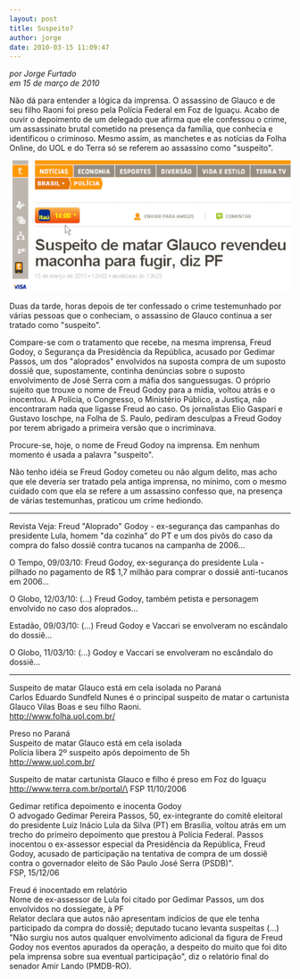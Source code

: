 ```yaml
---
layout: post
title: Suspeito?
author: jorge
date: 2010-03-15 11:09:47
---
```

*por Jorge Furtado*\
*em 15 de março de 2010*

Não dá para entender a lógica da imprensa. O assassino de Glauco e de seu filho Raoni foi preso pela Polícia Federal em Foz de Iguaçu. Acabo de ouvir o depoimento de um delegado que afirma que ele confessou o crime, um assassinato brutal cometido na presença da família, que conhecia e identificou o criminoso. Mesmo assim, as manchetes e as notícias da Folha Online, do UOL e do Terra só se referem ao assassino como "suspeito".

![](/uploads/suspeito.jpg)

Duas da tarde, horas depois de ter confessado o crime testemunhado por várias pessoas que o conheciam, o assassino de Glauco continua a ser tratado como "suspeito".

Compare-se com o tratamento que recebe, na mesma imprensa, Freud Godoy, o Segurança da Presidência da República, acusado por Gedimar Passos, um dos "aloprados" envolvidos na suposta compra de um suposto dossiê que, supostamente, continha denúncias sobre o suposto envolvimento de José Serra com a máfia dos sanguessugas. O próprio sujeito que trouxe o nome de Freud Godoy para a mídia, voltou atrás e o inocentou. A Polícia, o Congresso, o Ministério Público, a Justiça, não encontraram nada que ligasse Freud ao caso. Os jornalistas Elio Gaspari e Gustavo Ioschpe, na Folha de S. Paulo, pediram desculpas a Freud Godoy por terem abrigado a primeira versão que o incriminava.

Procure-se, hoje, o nome de Freud Godoy na imprensa. Em nenhum momento é usada a palavra "suspeito". 

Não tenho idéia se Freud Godoy cometeu ou não algum delito, mas acho que ele deveria ser tratado pela antiga imprensa, no mínimo, com o mesmo cuidado com que ela se refere a um assassino confesso que, na presença de várias testemunhas, praticou um crime hediondo. 

- - -

Revista Veja: Freud "Aloprado" Godoy - ex-segurança das campanhas do presidente Lula, homem "da cozinha" do PT e um dos pivôs do caso da compra do falso dossiê contra tucanos na campanha de 2006...

O Tempo, 09/03/10: Freud Godoy, ex-segurança do presidente Lula - pilhado no pagamento de R$ 1,7 milhão para comprar o dossiê anti-tucanos em 2006...

O Globo, 12/03/10: (...) Freud Godoy, também petista e personagem envolvido no caso dos aloprados...

Estadão, 09/03/10: (...) Freud Godoy e Vaccari se envolveram no escândalo do dossiê...

O Globo, 11/03/10: (...) Godoy e Vaccari se envolveram no escândalo do dossiê...

- - -

Suspeito de matar Glauco está em cela isolada no Paraná\
Carlos Eduardo Sundfeld Nunes é o principal suspeito de matar o cartunista Glauco Vilas Boas e seu filho Raoni. \
http://www.folha.uol.com.br/

Preso no Paraná\
Suspeito de matar Glauco está em cela isolada\
Polícia libera 2º suspeito após depoimento de 5h\
http://www.uol.com.br/

Suspeito de matar cartunista Glauco e filho é preso em Foz do Iguaçu\
http://www.terra.com.br/portal/\
FSP 11/10/2006

Gedimar retifica depoimento e inocenta Godoy\
O advogado Gedimar Pereira Passos, 50, ex-integrante do comitê eleitoral do presidente Luiz Inácio Lula da Silva (PT) em Brasília, voltou atrás em um trecho do primeiro depoimento que prestou à Polícia Federal. Passos inocentou o ex-assessor especial da Presidência da República, Freud Godoy, acusado de participação na tentativa de compra de um dossiê contra o governador eleito de São Paulo José Serra (PSDB)".\
FSP, 15/12/06

Freud é inocentado em relatório\
Nome de ex-assessor de Lula foi citado por Gedimar Passos, um dos envolvidos no dossiegate, à PF\
Relator declara que autos não apresentam indícios de que ele tenha participado da compra do dossiê; deputado tucano levanta suspeitas  (...) "Não surgiu nos autos qualquer envolvimento adicional da figura de Freud Godoy nos eventos apurados da operação, a despeito do muito que foi dito pela imprensa sobre sua eventual participação", diz o relatório final do senador Amir Lando (PMDB-RO).
